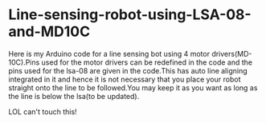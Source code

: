 # Line-sensing-robot-using-LSA-08-and-MD10C
Here is my Arduino code for a line sensing bot using 4 motor drivers(MD-10C).Pins used for the motor drivers can be redefined in the code and the pins used for the lsa-08 are given in the code.This has auto line aligning integrated in it and hence it is not necessary that you place your robot straight onto the line to be followed.You may keep it as you want as long as the line is below the lsa(to be updated).

LOL can't touch this!
